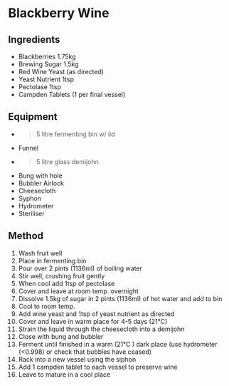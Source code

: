 # Blackberry Wine

## Ingredients
* Blackberries 1.75kg
* Brewing Sugar 1.5kg
* Red Wine Yeast (as directed)
* Yeast Nutrient 1tsp
* Pectolase 1tsp
* Campden Tablets (1 per final vessel)

## Equipment
* >5 litre fermenting bin w/ lid
* Funnel
* >5 litre glass demijohn
* Bung with hole
* Bubbler Airlock
* Cheesecloth
* Syphon
* Hydrometer
* Steriliser

## Method
1. Wash fruit well
2. Place in fermenting bin
3. Pour over 2 pints (1136ml) of boiling water
4. Stir well, crushing fruit gently
5. When cool add 1tsp of pectolase
6. Cover and leave at room temp. overnight
7. Dissolve 1.5kg of sugar in 2 pints (1136ml) of hot water and add to bin
8. Cool to room temp.
9. Add wine yeast and 1tsp of yeast nutrient as directed
10. Cover and leave in warm place for 4-5 days (21°C)
11. Strain the liquid through the cheesecloth into a demijohn
12. Close with bung and bubbler
13. Ferment until finished in a warm (21°C ) dark place (use hydrometer (<0.998) or check that bubbles have ceased)
14. Rack into a new vessel using the siphon 
15. Add 1 campden tablet to each vessel to preserve wine
16. Leave to mature in a cool place 
